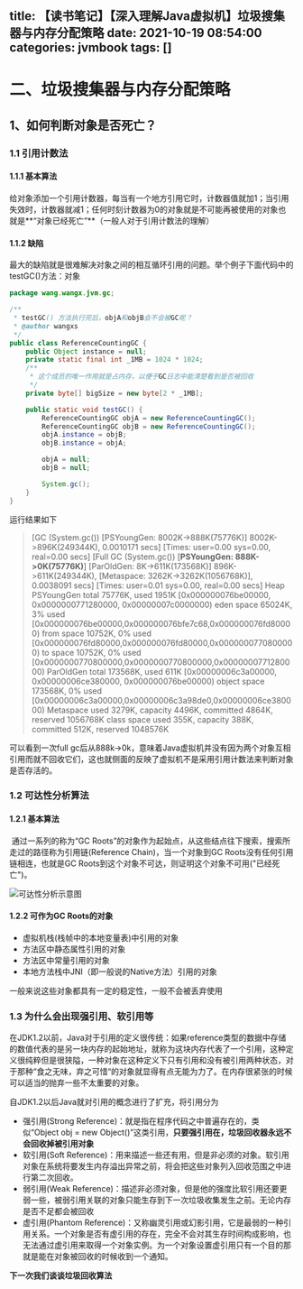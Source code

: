 title: 【读书笔记】【深入理解Java虚拟机】垃圾搜集器与内存分配策略
date: 2021-10-19 08:54:00
categories: jvmbook
tags: []
---
# 二、垃圾搜集器与内存分配策略

## 1、如何判断对象是否死亡？

### 1.1 引用计数法

#### 1.1.1 基本算法

​	给对象添加一个引用计数器，每当有一个地方引用它时，计数器值就加1；当引用失效时，计数器就减1；任何时刻计数器为0的对象就是不可能再被使用的对象也就是**“对象已经死亡”**（一般人对于引用计数法的理解）

#### 1.1.2 缺陷

最大的缺陷就是很难解决对象之间的相互循环引用的问题。举个例子下面代码中的testGC()方法：对象

```java
package wang.wangx.jvm.gc;

/**
 * testGC() 方法执行完后，objA和objB会不会被GC呢？
 * @author wangxs
 */
public class ReferenceCountingGC {
    public Object instance = null;
    private static final int _1MB = 1024 * 1024;
    /**
     * 这个成员的唯一作用就是占内存，以便于GC日志中能清楚看到是否被回收
     */
    private byte[] bigSize = new byte[2 * _1MB];

    public static void testGC() {
        ReferenceCountingGC objA = new ReferenceCountingGC();
        ReferenceCountingGC objB = new ReferenceCountingGC();
        objA.instance = objB;
        objB.instance = objA;

        objA = null;
        objB = null;

        System.gc();
    }
}

```

运行结果如下

> [GC (System.gc()) [PSYoungGen: 8002K->888K(75776K)] 8002K->896K(249344K), 0.0010171 secs] [Times: user=0.00 sys=0.00, real=0.00 secs] 
> [Full GC (System.gc()) [**PSYoungGen: 888K->0K(75776K)**] [ParOldGen: 8K->611K(173568K)] 896K->611K(249344K), [Metaspace: 3262K->3262K(1056768K)], 0.0038091 secs] [Times: user=0.01 sys=0.00, real=0.00 secs] 
> Heap
>  PSYoungGen      total 75776K, used 1951K [0x000000076be00000, 0x0000000771280000, 0x00000007c0000000)
>   eden space 65024K, 3% used [0x000000076be00000,0x000000076bfe7c68,0x000000076fd80000)
>   from space 10752K, 0% used [0x000000076fd80000,0x000000076fd80000,0x0000000770800000)
>   to   space 10752K, 0% used [0x0000000770800000,0x0000000770800000,0x0000000771280000)
>  ParOldGen       total 173568K, used 611K [0x00000006c3a00000, 0x00000006ce380000, 0x000000076be00000)
>   object space 173568K, 0% used [0x00000006c3a00000,0x00000006c3a98de0,0x00000006ce380000)
>  Metaspace       used 3279K, capacity 4496K, committed 4864K, reserved 1056768K
>   class space    used 355K, capacity 388K, committed 512K, reserved 1048576K

可以看到一次full gc后从888k->0k，意味着Java虚拟机并没有因为两个对象互相引用而就不回收它们，这也就侧面的反映了虚拟机不是采用引用计数法来判断对象是否存活的。

### 1.2 可达性分析算法

#### 1.2.1 基本算法

​		通过一系列的称为“GC Roots”的对象作为起始点，从这些结点往下搜索，搜索所走过的路径称为引用链(Reference Chain)，当一个对象到GC Roots没有任何引用链相连，也就是GC Roots到这个对象不可达，则证明这个对象不可用("已经死亡")。

![可达性分析示意图](https://wangxblog.oss-cn-hangzhou.aliyuncs.com/img/image-20211019160640626.png)

#### 1.2.2 可作为GC Roots的对象

- 虚拟机栈(栈帧中的本地变量表)中引用的对象
- 方法区中静态属性引用的对象
- 方法区中常量引用的对象
- 本地方法栈中JNI（即一般说的Native方法）引用的对象

一般来说这些对象都具有一定的稳定性，一般不会被丢弃使用

### 1.3 为什么会出现强引用、软引用等

在JDK1.2以前，Java对于引用的定义很传统：如果reference类型的数据中存储的数值代表的是另一块内存的起始地址，就称为这块内存代表了一个引用，这种定义很纯粹但是很狭隘，一种对象在这种定义下只有引用和没有被引用两种状态，对于那种“食之无味，弃之可惜“的对象就显得有点无能为力了。在内存很紧张的时候可以适当的抛弃一些不太重要的对象。

自JDK1.2以后Java就对引用的概念进行了扩充，将引用分为

- 强引用(Strong Reference)：就是指在程序代码之中普遍存在的，类似“Object obj = new Object()”这类引用，**只要强引用在，垃圾回收器永远不会回收掉被引用对象**
- 软引用(Soft Reference)：用来描述一些还有用，但是非必须的对象。软引用对象在系统将要发生内存溢出异常之前，将会把这些对象列入回收范围之中进行第二次回收。
- 弱引用(Weak Reference)：描述非必须对象，但是他的强度比软引用还要更弱一些，被弱引用关联的对象只能生存到下一次垃圾收集发生之前。无论内存是否不足都会被回收 
- 虚引用(Phantom Reference)：又称幽灵引用或幻影引用，它是最弱的一种引用关系。一个对象是否有虚引用的存在，完全不会对其生存时间构成影响，也无法通过虚引用来取得一个对象实例。为一个对象设置虚引用只有一个目的那就是能在对象被回收的时候收到一个通知。



**下一次我们谈谈垃圾回收算法**